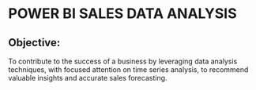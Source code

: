 # POWER BI SALES DATA ANALYSIS

## Objective:
To contribute to the success of a business by leveraging data analysis techniques, with focused attention on time series analysis, to recommend valuable insights and accurate sales forecasting.

